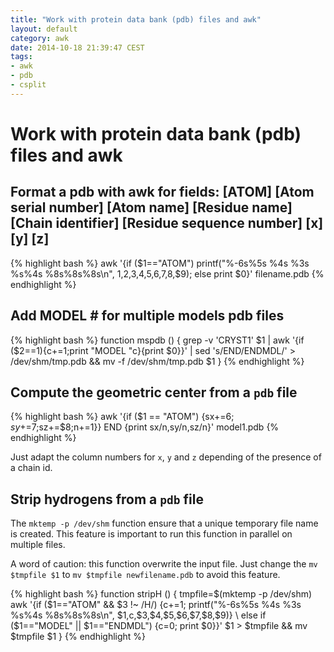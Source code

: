 ```yaml
---
title: "Work with protein data bank (pdb) files and awk"
layout: default
category: awk
date: 2014-10-18 21:39:47 CEST
tags:
- awk
- pdb
- csplit
---
```


# Work with protein data bank (pdb) files and awk

## Format a pdb with awk for fields: [ATOM] [Atom  serial number] [Atom name] [Residue name] [Chain identifier] [Residue sequence number] [x] [y] [z]

{% highlight bash %}
awk '{if ($1=="ATOM") printf("%-6s%5s %4s %3s %s%4s    %8s%8s%8s\n", $1,$2,$3,$4,$5,$6,$7,$8,$9); else print $0}' filename.pdb
{% endhighlight %}


## Add MODEL \# for multiple models pdb files

{% highlight bash %}
function mspdb () {
    grep -v 'CRYST1' $1 | awk '{if ($2==1){c+=1;print "MODEL "c}{print $0}}' | sed 's/END/ENDMDL/' > /dev/shm/tmp.pdb && mv -f /dev/shm/tmp.pdb $1
    }
{% endhighlight %}

## Compute the geometric center from a `pdb` file

{% highlight bash %}
awk '{if ($1 == "ATOM") {sx+=$6;sy+=$7;sz+=$8;n+=1}} END {print sx/n,sy/n,sz/n}' model1.pdb
{% endhighlight %}

Just adapt the column numbers for `x`, `y` and `z` depending of the presence of a chain id.

## Strip hydrogens from a `pdb` file

The `mktemp -p /dev/shm` function ensure that a unique temporary file name is
created. This feature is important to run this function in parallel on multiple
files.

A word of caution: this function overwrite the input file. Just change the `mv
$tmpfile $1` to `mv $tmpfile newfilename.pdb` to avoid this feature.

{% highlight bash %}
function stripH () {
    tmpfile=$(mktemp -p /dev/shm)
    awk '{if ($1=="ATOM" && $3 !~ /H/) {c+=1; printf("%-6s%5s %4s %3s %s%4s    %8s%8s%8s\n", $1,c,$3,$4,$5,$6,$7,$8,$9)} \
    else if ($1=="MODEL" || $1=="ENDMDL") {c=0; print $0}}' $1 > $tmpfile && mv $tmpfile $1
}
{% endhighlight %}
